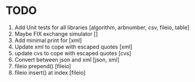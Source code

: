# TODO

1) Add Unit tests for all libraries				[algorithm, arbnumber, csv, fileio, table]
2) Maybe FIX exchange simulator					[]
3) Add minimal print for						[xml]
4) Update xml to cope with escaped quotes		[xml]
5) update cvs to cope with escaped quotes		[cvs]
6) Convert between json and xml					[json, xml]
7) fileio prepend()								[fileio]
8) fileio insert() at index						[fileio]


